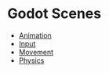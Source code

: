 # Godot Scenes

<!-- start-replace-subnav -->
* [Animation](/gdEmbed/scenes/animation/)
* [Input](/gdEmbed/scenes/input/)
* [Movement](/gdEmbed/scenes/movement/)
* [Physics](/gdEmbed/scenes/physics/)
<!-- end-replace-subnav -->
